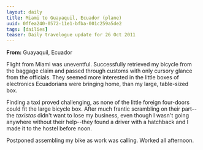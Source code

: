 ```yaml
---
layout: daily
title: Miami to Guayaquil, Ecuador (plane)
uuid: 0ffea240-0572-11e1-bfba-001c259a5de2
tags: [dailies]
teaser: Daily travelogue update for 26 Oct 2011
---
```


**From:** Guayaquil, Ecuador

Flight from Miami was uneventful. Successfully retrieved my bicycle from the
baggage claim and passed through customs with only cursory glance from the
officials. They seemed more interested in the little boxes of electronics Ecuadorians
were bringing home, than my large, table-sized box.

Finding a taxi proved challenging, as none of the little foreign four-doors
could fit the large bicycle box. After much frantic scrambling on their part--the *taxistas* didn't want to lose my business, even though I wasn't going anywhere without their help--they found a driver with a hatchback and I made it to the hostel before noon.

Postponed assembling my bike as work was calling. Worked all afternoon.


